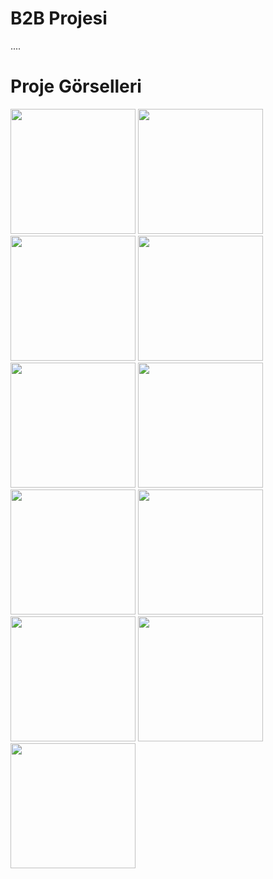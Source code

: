 # B2B Projesi
<p>....</p>

# Proje Görselleri
<a href="http://zekisafagoksu.com/wp-content/uploads/2018/03/1.png" target="_blank">
<img src="http://zekisafagoksu.com/wp-content/uploads/2018/03/1.png" width="200" style="max-width:100%;"></a>

<a href="http://zekisafagoksu.com/wp-content/uploads/2018/03/2.png" target="_blank">
<img src="http://zekisafagoksu.com/wp-content/uploads/2018/03/2.png" width="200" style="max-width:100%;"></a>

<a href="http://zekisafagoksu.com/wp-content/uploads/2018/03/3.png" target="_blank">
<img src="http://zekisafagoksu.com/wp-content/uploads/2018/03/3.png" width="200" style="max-width:100%;"></a>

<a href="http://zekisafagoksu.com/wp-content/uploads/2018/03/4.png" target="_blank">
<img src="http://zekisafagoksu.com/wp-content/uploads/2018/03/4.png" width="200" style="max-width:100%;"></a>

<a href="http://zekisafagoksu.com/wp-content/uploads/2018/03/5.png" target="_blank">
<img src="http://zekisafagoksu.com/wp-content/uploads/2018/03/5.png" width="200" style="max-width:100%;"></a>

<a href="http://zekisafagoksu.com/wp-content/uploads/2018/03/6.png" target="_blank">
<img src="http://zekisafagoksu.com/wp-content/uploads/2018/03/6.png" width="200" style="max-width:100%;"></a>

<a href="http://zekisafagoksu.com/wp-content/uploads/2018/03/7.png" target="_blank">
<img src="http://zekisafagoksu.com/wp-content/uploads/2018/03/7.png" width="200" style="max-width:100%;"></a>

<a href="http://zekisafagoksu.com/wp-content/uploads/2018/03/8.png" target="_blank">
<img src="http://zekisafagoksu.com/wp-content/uploads/2018/03/8.png" width="200" style="max-width:100%;"></a>

<a href="http://zekisafagoksu.com/wp-content/uploads/2018/03/9.png" target="_blank">
<img src="http://zekisafagoksu.com/wp-content/uploads/2018/03/9.png" width="200" style="max-width:100%;"></a>

<a href="http://zekisafagoksu.com/wp-content/uploads/2018/03/10.png" target="_blank">
<img src="http://zekisafagoksu.com/wp-content/uploads/2018/03/10.png" width="200" style="max-width:100%;"></a>

<a href="http://zekisafagoksu.com/wp-content/uploads/2018/03/11.png" target="_blank">
<img src="http://zekisafagoksu.com/wp-content/uploads/2018/03/11.png" width="200" style="max-width:100%;"></a>

